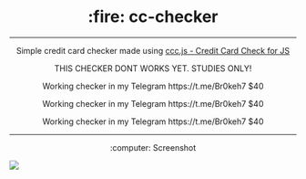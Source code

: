 <h1 align=center> :fire: cc-checker</h1>

---

<p align=center>Simple credit card checker made using <a href="https://github.com/br0keh/ccc.js/">ccc.js - Credit Card Check for JS</a></p>
<p align=center>THIS CHECKER DONT WORKS YET. STUDIES ONLY!</p>

<p align=center>Working checker in my Telegram https://t.me/Br0keh7 $40</p>
<p align=center>Working checker in my Telegram https://t.me/Br0keh7 $40</p>
<p align=center>Working checker in my Telegram https://t.me/Br0keh7 $40</p>

---

<p align=center>:computer: Screenshot</p>
<img align="left" src="https://raw.githubusercontent.com/br0keh/cc-checker/master/public/assets/screenshot.png"/>
